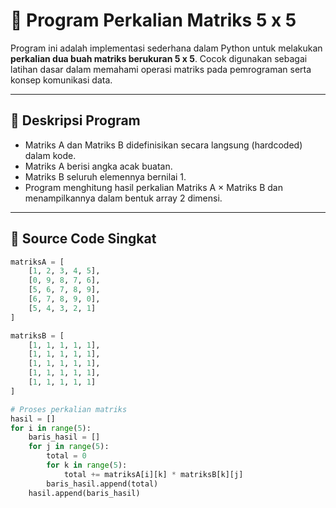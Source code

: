 # 🔢 Program Perkalian Matriks 5 x 5

Program ini adalah implementasi sederhana dalam Python untuk melakukan **perkalian dua buah matriks berukuran 5 x 5**. Cocok digunakan sebagai latihan dasar dalam memahami operasi matriks pada pemrograman serta konsep komunikasi data.

---

## 📌 Deskripsi Program

- Matriks A dan Matriks B didefinisikan secara langsung (hardcoded) dalam kode.
- Matriks A berisi angka acak buatan.
- Matriks B seluruh elemennya bernilai 1.
- Program menghitung hasil perkalian Matriks A × Matriks B dan menampilkannya dalam bentuk array 2 dimensi.

---

## 🧾 Source Code Singkat

```python
matriksA = [
    [1, 2, 3, 4, 5],
    [0, 9, 8, 7, 6],
    [5, 6, 7, 8, 9],
    [6, 7, 8, 9, 0],
    [5, 4, 3, 2, 1]
]

matriksB = [
    [1, 1, 1, 1, 1],
    [1, 1, 1, 1, 1],
    [1, 1, 1, 1, 1],
    [1, 1, 1, 1, 1],
    [1, 1, 1, 1, 1]
]

# Proses perkalian matriks
hasil = []
for i in range(5):
    baris_hasil = []
    for j in range(5):
        total = 0
        for k in range(5):
            total += matriksA[i][k] * matriksB[k][j]
        baris_hasil.append(total)
    hasil.append(baris_hasil)
